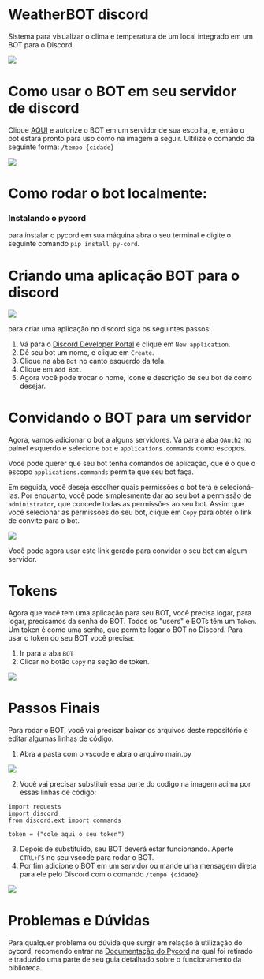 # WeatherBOT discord
Sistema para visualizar o clima e temperatura de um local integrado em um BOT para o Discord.

![](https://cdn.discordapp.com/attachments/1150272954005979156/1150579030899302480/screenshot_weatherbot.png)

# Como usar o BOT em seu servidor de discord
Clique [AQUI](https://discord.com/api/oauth2/authorize?client_id=1150218107529469962&permissions=51200&scope=applications.commands%20bot
) e autorize o BOT em um servidor de sua escolha, e, então o bot estará pronto para uso como na imagem a seguir. Ultilize o comando da seguinte forma: ```/tempo {cidade}```

![](https://cdn.discordapp.com/attachments/1150272954005979156/1150588427436302366/teste.png)

# Como rodar o bot localmente:

### Instalando o pycord
para instalar o pycord em sua máquina abra o seu terminal e digite o seguinte comando
```pip install py-cord```.

# Criando uma aplicação BOT para o discord

![](https://gblobscdn.gitbook.com/assets%2F-MjPk-Yu4sOq8KGrr_yG%2F-MjdW3OQnwUhacopqSWw%2F-Mjd_-mxrJCrzmaXrAg8%2Fimage.png?alt=media&token=b8e2ae6c-2290-4d37-ad7c-eb412f3fb00e)

para criar uma aplicação no discord siga os seguintes passos:
1. Vá para o [Discord Developer Portal](https://discord.com/developers/applications) e clique em ```New application```.
2. Dê seu bot um nome, e clique em ```Create```.
3. Clique na aba ```Bot``` no canto esquerdo da tela.
4. Clique em ```Add Bot```.
5. Agora você pode trocar o nome, icone e descrição de seu bot de como desejar.

# Convidando o BOT para um servidor

Agora, vamos adicionar o bot a alguns servidores. Vá para a aba ```OAuth2``` no painel esquerdo e selecione ```bot``` e ```applications.commands``` como escopos.

Você pode querer que seu bot tenha comandos de aplicação, que é o que o escopo ```applications.commands``` permite que seu bot faça.

Em seguida, você deseja escolher quais permissões o bot terá e selecioná-las. Por enquanto, você pode simplesmente dar ao seu bot a permissão de ```administrator```, que concede todas as permissões ao seu bot. Assim que você selecionar as permissões do seu bot, clique em ```Copy``` para obter o link de convite para o bot.

![](https://gblobscdn.gitbook.com/assets%2F-MjPk-Yu4sOq8KGrr_yG%2F-Mk6tNY3LfDkjd6pqdpL%2F-Mk6tkdpddEWoa2jczZk%2Fimage.png?alt=media&token=52c8a29f-a798-48f8-a8c7-4ecca2681f79)

Você pode agora usar este link gerado para convidar o seu bot em algum servidor.

# Tokens

Agora que você tem uma aplicação para seu BOT, você precisa logar, para logar, precisamos da senha do BOT. Todos os "users" e BOTs têm um ```Token```. Um token é como uma senha, que permite logar o BOT no Discord.
Para usar o token do seu BOT você precisa:

1. Ir para a aba ```BOT```
2. Clicar no botão ```Copy``` na seção de token.

![](https://gblobscdn.gitbook.com/assets%2F-MjPk-Yu4sOq8KGrr_yG%2F-MjdbU12JISJorAZxrKH%2F-MjdbpUsapzb5n15Po5P%2Fimage.png?alt=media&token=118e259f-940a-4f6c-b3a3-c29f3a54100d)

# Passos Finais

Para rodar o BOT, você vai precisar baixar os arquivos deste repositório e editar algumas linhas de código.
1. Abra a pasta com o vscode e abra o arquivo main.py

![](https://media.discordapp.net/attachments/1150272954005979156/1150586332717006858/image.png)

2. Você vai precisar substituir essa parte do codigo na imagem acima por essas linhas de código:

```
import requests
import discord
from discord.ext import commands

token = ("cole aqui o seu token")
```
3. Depois de substituído, seu BOT deverá estar funcionando. Aperte ```CTRL+F5``` no seu vscode para rodar o BOT.
4. Por fim adicione o BOT em um servidor ou mande uma mensagem direta para ele pelo Discord com o comando ```/tempo {cidade}```

![](https://cdn.discordapp.com/attachments/1150272954005979156/1150588427436302366/teste.png)

# Problemas e Dúvidas

Para qualquer problema ou dúvida que surgir em relação à utilização do pycord, recomendo entrar na [Documentação do Pycord](https://docs.pycord.dev/en/stable/index.html) na qual foi retirado e traduzido uma parte de seu guia detalhado sobre o funcionamento da biblioteca.
